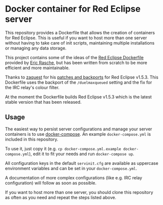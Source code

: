 # Docker container for Red Eclipse server

This repository provides a Dockerfile that allows the creation of containers for Red Eclipse.
This is useful if you want to host more than one server without having to take care of init
scripts, maintaining multiple installations or managing any data storage.

This project contains some of the ideas of the
[Red Eclipse Dockerfile](https://github.com/erasche/docker-recipes/) provided by
[Eric Rasche](https://github.com/erasche/), but has been written from scratch to be more
efficient and more maintainable.

Thanks to [zaquest](https://github.com/zaquest/) for his
[patches and backports](https://github.com/zaquest/repatches/) for Red Eclipse v1.5.3. This
Dockerfile uses the backport of the `/duelmaxqueued` setting and the fix for the IRC relay's
colour filter.

At the moment the Dockerfile builds Red Eclipse v1.5.3 which is the latest stable version that
has been released.


## Usage

The easiest way to persist server configurations and manage your server containers is to use
[docker-compose](https://docs.docker.com/compose/). An example `docker-compose.yml` is included
in this repository.

To use it, just copy it (e.g. `cp docker-compose.yml.example docker-compose.yml`), edit it to
fit your needs and run `docker-compose up`.

All configuration keys in the default `servinit.cfg` are available as uppercase environment
variables and can be set in your `docker-compose.yml`.

A documentation of more complex configurations (like e.g. IRC relay configuration) will
follow as soon as possible.

If you want to host more than one server, you should clone this repository as often as you
need and repeat the steps listed above.
